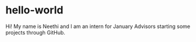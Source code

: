 # hello-world

Hi! My name is Neethi and I am an intern for January Advisors starting some projects through GitHub.  

